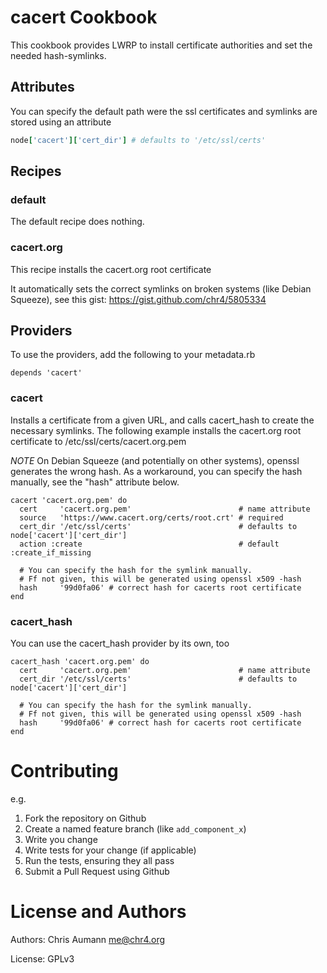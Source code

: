 # cacert Cookbook

This cookbook provides LWRP to install certificate authorities and set the needed hash-symlinks.

## Attributes

You can specify the default path were the ssl certificates and symlinks are stored using an attribute

```ruby
node['cacert']['cert_dir'] # defaults to '/etc/ssl/certs'
```

## Recipes

### default

The default recipe does nothing.

### cacert.org

This recipe installs the cacert.org root certificate

It automatically sets the correct symlinks on broken systems (like Debian Squeeze), see this gist: https://gist.github.com/chr4/5805334


## Providers

To use the providers, add the following to your metadata.rb

    depends 'cacert'

### cacert

Installs a certificate from a given URL, and calls cacert_hash to create the necessary symlinks.
The following example installs the cacert.org root certificate to /etc/ssl/certs/cacert.org.pem

*NOTE* On Debian Squeeze (and potentially on other systems), openssl generates the wrong hash. As a workaround, you can specify the hash manually, see the "hash" attribute below.

    cacert 'cacert.org.pem' do
      cert     'cacert.org.pem'                        # name attribute
      source   'https://www.cacert.org/certs/root.crt' # required
      cert_dir '/etc/ssl/certs'                        # defaults to node['cacert']['cert_dir']
      action :create                                   # default :create_if_missing

      # You can specify the hash for the symlink manually.
      # Ff not given, this will be generated using openssl x509 -hash
      hash     '99d0fa06' # correct hash for cacerts root certificate
    end

### cacert_hash

You can use the cacert_hash provider by its own, too

    cacert_hash 'cacert.org.pem' do
      cert     'cacert.org.pem'                        # name attribute
      cert_dir '/etc/ssl/certs'                        # defaults to node['cacert']['cert_dir']

      # You can specify the hash for the symlink manually.
      # Ff not given, this will be generated using openssl x509 -hash
      hash     '99d0fa06' # correct hash for cacerts root certificate
    end


# Contributing

e.g.
1. Fork the repository on Github
2. Create a named feature branch (like `add_component_x`)
3. Write you change
4. Write tests for your change (if applicable)
5. Run the tests, ensuring they all pass
6. Submit a Pull Request using Github

# License and Authors

Authors: Chris Aumann <me@chr4.org>

License: GPLv3
